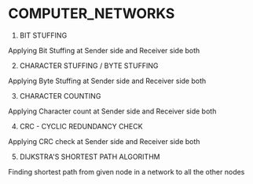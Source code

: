 # COMPUTER_NETWORKS

1. BIT STUFFING

Applying Bit Stuffing at Sender side and Receiver side both

2. CHARACTER STUFFING / BYTE STUFFING

Applying Byte Stuffing at Sender side and Receiver side both

3. CHARACTER COUNTING

Applying Character count at Sender side and Receiver side both

4. CRC - CYCLIC REDUNDANCY CHECK

Applying CRC check at Sender side and Receiver side both

5. DIJKSTRA'S SHORTEST PATH ALGORITHM

Finding shortest path from given node in a network to all the other nodes
